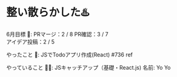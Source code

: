# 整い散らかした♨️

6月目標 🚀: PRマージ：2 / 8
PR確認：3 / 7   
アイデア投稿：2 / 5　　　　　　　　　　　　　
　　　　　　　　　　　

やったこと 📝: JSでTodoアプリ作成(React)
#736 ref

やっていること 🏃‍♂️: JSキャッチアップ（基礎・React.js)
名前: Yo Yo